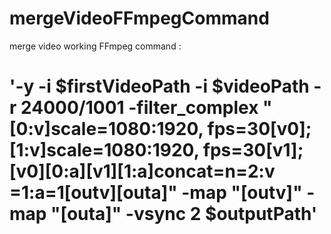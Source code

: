 # mergeVideoFFmpegCommand
merge video working FFmpeg command :

# '-y -i $firstVideoPath -i $videoPath -r 24000/1001 -filter_complex "[0:v]scale=1080:1920, fps=30[v0];[1:v]scale=1080:1920, fps=30[v1];[v0][0:a][v1][1:a]concat=n=2:v =1:a=1[outv][outa]" -map "[outv]" -map "[outa]" -vsync 2 $outputPath'  


